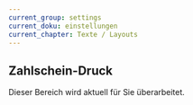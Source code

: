 ```yaml
---
current_group: settings
current_doku: einstellungen
current_chapter: Texte / Layouts
---
```


## Zahlschein-Druck

Dieser Bereich wird aktuell für Sie überarbeitet.